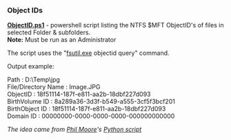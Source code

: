  ### Object IDs ###
 
**[ObjectID.ps1](https://github.com/kacos2000/Win10/blob/master/ObjectID/ObjectID.ps1)**  -  powershell script listing the NTFS $MFT ObjectID's of files in selected Folder & subfolders. <br>
**Note:** Must be run as an Administrator<br>

The script uses the "[fsutil.exe](https://docs.microsoft.com/en-us/windows-server/administration/windows-commands/fsutil) objectid query" command.<br>

Output example:<br>

Path                : D:\Temp\jpg<br>
File/Directory Name : Image.JPG<br>
ObjectID            : 18f51114-187f-e811-aa2b-18dbf227d093<br>
BirthVolume ID      : 8a289a36-3d3f-b549-a555-3cf5f3bcf201<br>
BirthObject ID      : 18f51114-187f-e811-aa2b-18dbf227d093<br>
Domain ID           : 00000000-0000-0000-0000-000000000000<br>


*The idea came from [Phil Moore](https://github.com/randomaccess3)'s [Python script](https://github.com/randomaccess3/SundayFunday/blob/master/ListObjectIDs/allObjectIDs.py)*<br>
